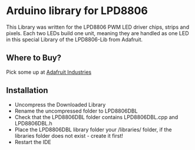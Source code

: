 # Arduino library for LPD8806 #
This Library was written for the LPD8806 PWM LED driver chips, strips and pixels.
Each two LEDs build one unit, meaning they are handled as one LED in this special
Library of the LPD8806-Lib from Adafruit. 

## Where to Buy? ##
Pick some up at [Adafruit Industries](http://www.adafruit.com/products/306)

## Installation ##
* Uncompress the Downloaded Library
* Rename the uncompressed folder to LPD8806DBL
* Check that the LPD8806DBL folder contains LPD8806DBL.cpp and LPD8806DBL.h
* Place the LPD8806DBL library folder your <arduinosketchfolder>/libraries/ folder, 
  if the libraries folder does not exist - create it first!
* Restart the IDE